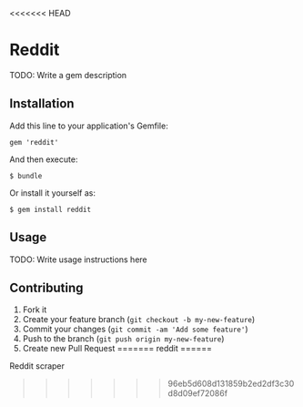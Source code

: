<<<<<<< HEAD
# Reddit

TODO: Write a gem description

## Installation

Add this line to your application's Gemfile:

    gem 'reddit'

And then execute:

    $ bundle

Or install it yourself as:

    $ gem install reddit

## Usage

TODO: Write usage instructions here

## Contributing

1. Fork it
2. Create your feature branch (`git checkout -b my-new-feature`)
3. Commit your changes (`git commit -am 'Add some feature'`)
4. Push to the branch (`git push origin my-new-feature`)
5. Create new Pull Request
=======
reddit
======

Reddit scraper
>>>>>>> 96eb5d608d131859b2ed2df3c30d8d09ef72086f
